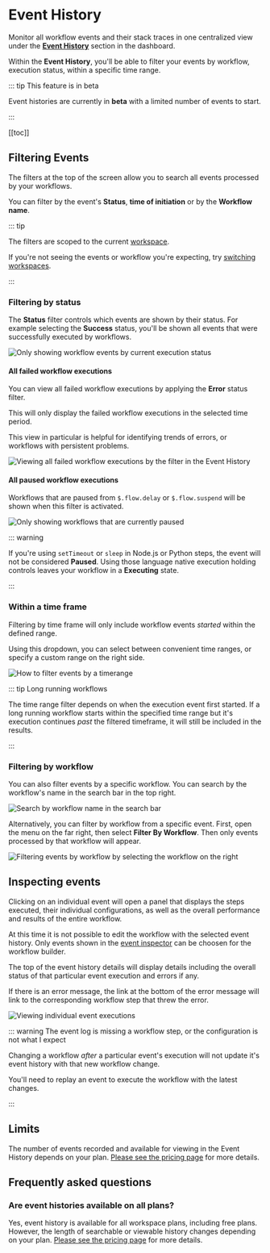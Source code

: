 # Event History

Monitor all workflow events and their stack traces in one centralized view under the [**Event History**](https://pipedream.com/event-history) section in the dashboard.

Within the **Event History**, you'll be able to filter your events by workflow, execution status, within a specific time range.

::: tip This feature is in beta

Event histories are currently in **beta** with a limited number of events to start.

:::

[[toc]]

## Filtering Events

The filters at the top of the screen allow you to search all events processed by your workflows.

You can filter by the event's **Status**, **time of initiation** or by the **Workflow name**.

::: tip 

The filters are scoped to the current [workspace](/workspaces/).

If you're not seeing the events or workflow you're expecting, try [switching workspaces](/workspaces/#switching-between-workspaces).

:::

### Filtering by status

The **Status** filter controls which events are shown by their status. For example selecting the **Success** status, you'll be shown all events that were successfully executed by workflows.

![Only showing workflow events by current execution status](https://res.cloudinary.com/pipedreamin/image/upload/v1689875830/docs/docs/event%20histories/image_44_g2sabg.png)

#### All failed workflow executions

You can view all failed workflow executions by applying the **Error** status filter.

This will only display the failed workflow executions in the selected time period.

This view in particular is helpful for identifying trends of errors, or workflows with persistent problems.

![Viewing all failed workflow executions by the filter in the Event History](https://res.cloudinary.com/pipedreamin/image/upload/v1689876111/docs/docs/event%20histories/CleanShot_2023-07-20_at_14.01.43_2x_nksdxd.png)

#### All paused workflow executions

Workflows that are paused from `$.flow.delay` or `$.flow.suspend` will be shown when this filter is activated.

![Only showing workflows that are currently paused](https://res.cloudinary.com/pipedreamin/image/upload/v1689875506/docs/docs/event%20histories/CleanShot_2023-07-20_at_13.51.11_2x_kn2dpw.png)

::: warning

If you're using `setTimeout` or `sleep` in Node.js or Python steps, the event will not be considered **Paused**. Using those language native execution holding controls leaves your workflow in a **Executing** state.

:::

### Within a time frame

Filtering by time frame will only include workflow events _started_ within the defined range.

Using this dropdown, you can select between convenient time ranges, or specify a custom range on the right side.

![How to filter events by a timerange](https://res.cloudinary.com/pipedreamin/image/upload/v1683747452/docs/docs/event%20histories/CleanShot_2023-05-10_at_15.37.01_2x_oxb07m.png)


::: tip Long running workflows

The time range filter depends on when the execution event first started. If a long running workflow starts within the specified time range but it's execution continues _past_ the filtered timeframe, it will still be included in the results.

:::

### Filtering by workflow

You can also filter events by a specific workflow. You can search by the workflow's name in the search bar in the top right.

![Search by workflow name in the search bar](https://res.cloudinary.com/pipedreamin/image/upload/v1683747588/docs/docs/event%20histories/CleanShot_2023-05-10_at_15.39.30_2x_yoa1k6.png)

Alternatively, you can filter by workflow from a specific event. First, open the menu on the far right, then select **Filter By Workflow**. Then only events processed by that workflow will appear.

![Filtering events by workflow by selecting the workflow on the right](https://res.cloudinary.com/pipedreamin/image/upload/v1683747695/docs/docs/event%20histories/CleanShot_2023-05-10_at_15.41.20_2x_ulvdns.png)

## Inspecting events

Clicking on an individual event will open a panel that displays the steps executed, their individual configurations, as well as the overall performance and results of the entire workflow.

At this time it is not possible to edit the workflow with the selected event history. Only events shown in the [event inspector](/workflows/events/inspect/#the-inspector) can be choosen for the workflow builder.

The top of the event history details will display details including the overall status of that particular event execution and errors if any.

If there is an error message, the link at the bottom of the error message will link to the corresponding workflow step that threw the error.

![Viewing individual event executions](https://res.cloudinary.com/pipedreamin/image/upload/v1683748495/docs/docs/event%20histories/CleanShot_2023-05-10_at_15.53.44_2x_t30gsb.png)

::: warning The event log is missing a workflow step, or the configuration is not what I expect

Changing a workflow _after_ a particular event's execution will not update it's event history with that new workflow change.

You'll need to replay an event to execute the workflow with the latest changes.

:::


## Limits

The number of events recorded and available for viewing in the Event History depends on your plan. [Please see the pricing page](https://pipedream.com/pricing) for more details.

## Frequently asked questions

### Are event histories available on all plans?

Yes, event history is available for all workspace plans, including free plans. However, the length of searchable or viewable history changes depending on your plan. [Please see the pricing page](https://pipedream.com/pricing) for more details.
